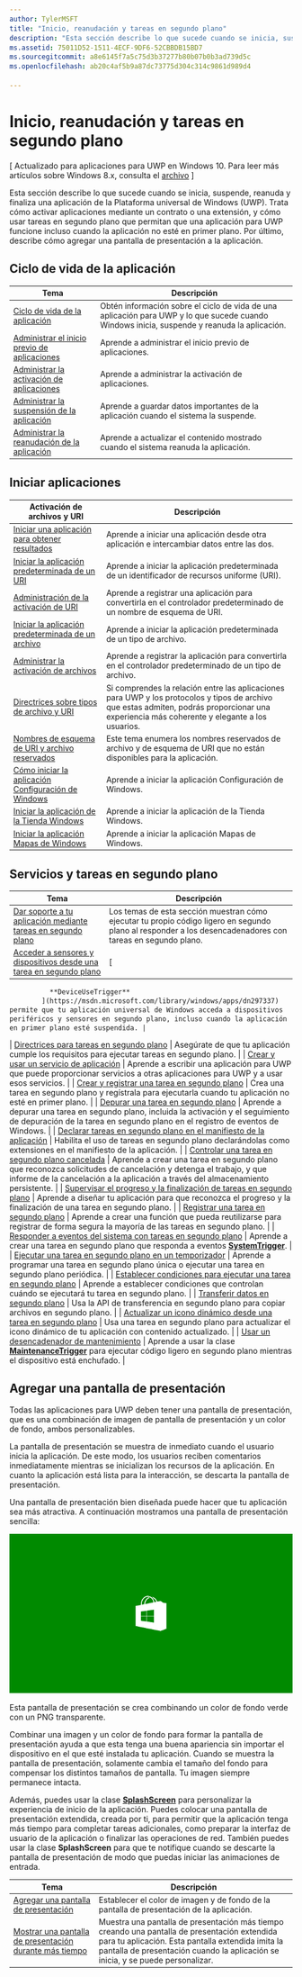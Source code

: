 ```yaml
---
author: TylerMSFT
title: "Inicio, reanudación y tareas en segundo plano"
description: "Esta sección describe lo que sucede cuando se inicia, suspende, reanuda y finaliza una aplicación de la Plataforma universal de Windows (UWP)."
ms.assetid: 75011D52-1511-4ECF-9DF6-52CBBDB15BD7
ms.sourcegitcommit: a8e6145f7a5c75d3b37277b80b07b0b3ad739d5c
ms.openlocfilehash: ab20c4af5b9a87dc73775d304c314c9861d989d4

---
```


# Inicio, reanudación y tareas en segundo plano


\[ Actualizado para aplicaciones para UWP en Windows 10. Para leer más artículos sobre Windows 8.x, consulta el [archivo](http://go.microsoft.com/fwlink/p/?linkid=619132) \]


Esta sección describe lo que sucede cuando se inicia, suspende, reanuda y finaliza una aplicación de la Plataforma universal de Windows (UWP). Trata cómo activar aplicaciones mediante un contrato o una extensión, y cómo usar tareas en segundo plano que permitan que una aplicación para UWP funcione incluso cuando la aplicación no esté en primer plano. Por último, describe cómo agregar una pantalla de presentación a la aplicación.

## Ciclo de vida de la aplicación

| Tema                                            | Descripción                                                                                                     |
|--------------------------------------------------|-----------------------------------------------------------------------------------------------------------------|
| [Ciclo de vida de la aplicación](app-lifecycle.md)               | Obtén información sobre el ciclo de vida de una aplicación para UWP y lo que sucede cuando Windows inicia, suspende y reanuda la aplicación. |
| [Administrar el inicio previo de aplicaciones](handle-app-prelaunch.md) | Aprende a administrar el inicio previo de aplicaciones.                                                                              |
| [Administrar la activación de aplicaciones](activate-an-app.md)     | Aprende a administrar la activación de aplicaciones.                                                                             |
| [Administrar la suspensión de la aplicación](suspend-an-app.md)         | Aprende a guardar datos importantes de la aplicación cuando el sistema la suspende.                                 |
| [Administrar la reanudación de la aplicación](resume-an-app.md)           | Aprende a actualizar el contenido mostrado cuando el sistema reanuda la aplicación.                                        |

 

## Iniciar aplicaciones


| Activación de archivos y URI                                                                         | Descripción                                                                                                                                                                |
|-------------------------------------------------------------------------------------------------|----------------------------------------------------------------------------------------------------------------------------------------------------------------------------|
| [Iniciar una aplicación para obtener resultados](how-to-launch-an-app-for-results.md)                               | Aprende a iniciar una aplicación desde otra aplicación e intercambiar datos entre las dos.                                                                                             |
| [Iniciar la aplicación predeterminada de un URI](launch-default-app.md)                                      | Aprende a iniciar la aplicación predeterminada de un identificador de recursos uniforme (URI).                                                                                               |
| [Administración de la activación de URI](handle-uri-activation.md)                                              | Aprende a registrar una aplicación para convertirla en el controlador predeterminado de un nombre de esquema de URI.                                                                                          |
| [Iniciar la aplicación predeterminada de un archivo](launch-the-default-app-for-a-file.md)                      | Aprende a iniciar la aplicación predeterminada de un tipo de archivo.                                                                                                                       |
| [Administrar la activación de archivos](handle-file-activation.md)                                            | Aprende a registrar la aplicación para convertirla en el controlador predeterminado de un tipo de archivo.                                                                                                  |
| [Directrices sobre tipos de archivo y URI](https://msdn.microsoft.com/library/windows/apps/hh700321) | Si comprendes la relación entre las aplicaciones para UWP y los protocolos y tipos de archivo que estas admiten, podrás proporcionar una experiencia más coherente y elegante a los usuarios. |
| [Nombres de esquema de URI y archivo reservados](reserved-uri-scheme-names.md)                             | Este tema enumera los nombres reservados de archivo y de esquema de URI que no están disponibles para la aplicación.                                                                                |
| [Cómo iniciar la aplicación Configuración de Windows](launch-settings-app.md)                                      | Aprende a iniciar la aplicación Configuración de Windows.                                                                                                                              |
| [Iniciar la aplicación de la Tienda Windows](launch-store-app.md)                                            | Aprende a iniciar la aplicación de la Tienda Windows.                                                                                                                                 |
| [Iniciar la aplicación Mapas de Windows](launch-maps-app.md)                                              | Aprende a iniciar la aplicación Mapas de Windows.                                                                                                                                  |

 

## Servicios y tareas en segundo plano



| Tema                                                                                                            | Descripción                                                                                                                                                                                   |
|------------------------------------------------------------------------------------------------------------------|-----------------------------------------------------------------------------------------------------------------------------------------------------------------------------------------------|
| [Dar soporte a tu aplicación mediante tareas en segundo plano](support-your-app-with-background-tasks.md)                             | Los temas de esta sección muestran cómo ejecutar tu propio código ligero en segundo plano al responder a los desencadenadores con tareas en segundo plano.                                                       |
| [Acceder a sensores y dispositivos desde una tarea en segundo plano](access-sensors-and-devices-from-a-background-task.md)       | [
              **DeviceUseTrigger**
            ](https://msdn.microsoft.com/library/windows/apps/dn297337) permite que tu aplicación universal de Windows acceda a dispositivos periféricos y sensores en segundo plano, incluso cuando la aplicación en primer plano esté suspendida. |
| [Directrices para tareas en segundo plano](guidelines-for-background-tasks.md)                                           | Asegúrate de que tu aplicación cumple los requisitos para ejecutar tareas en segundo plano.                                                                                                                          |
| [Crear y usar un servicio de aplicación](how-to-create-and-consume-an-app-service.md)                                | Aprende a escribir una aplicación para UWP que puede proporcionar servicios a otras aplicaciones para UWP y a usar esos servicios.                                                                                  |
| [Crear y registrar una tarea en segundo plano](create-and-register-a-background-task.md)                               | Crea una tarea en segundo plano y regístrala para ejecutarla cuando tu aplicación no esté en primer plano.                                                                                                 |
| [Depurar una tarea en segundo plano](debug-a-background-task.md)                                                           | Aprende a depurar una tarea en segundo plano, incluida la activación y el seguimiento de depuración de la tarea en segundo plano en el registro de eventos de Windows.                                                                        |
| [Declarar tareas en segundo plano en el manifiesto de la aplicación](declare-background-tasks-in-the-application-manifest.md) | Habilita el uso de tareas en segundo plano declarándolas como extensiones en el manifiesto de la aplicación.                                                                                                       |
| [Controlar una tarea en segundo plano cancelada](handle-a-cancelled-background-task.md)                                     | Aprende a crear una tarea en segundo plano que reconozca solicitudes de cancelación y detenga el trabajo, y que informe de la cancelación a la aplicación a través del almacenamiento persistente.                                     |
| [Supervisar el progreso y la finalización de tareas en segundo plano](monitor-background-task-progress-and-completion.md)           | Aprende a diseñar tu aplicación para que reconozca el progreso y la finalización de una tarea en segundo plano.                                                                                                                     |
| [Registrar una tarea en segundo plano](register-a-background-task.md)                                                     | Aprende a crear una función que pueda reutilizarse para registrar de forma segura la mayoría de las tareas en segundo plano.                                                                                                  |
| [Responder a eventos del sistema con tareas en segundo plano](respond-to-system-events-with-background-tasks.md)             | Aprende a crear una tarea en segundo plano que responda a eventos [**SystemTrigger**](https://msdn.microsoft.com/library/windows/apps/br224839).                                                                         |
| [Ejecutar una tarea en segundo plano en un temporizador](run-a-background-task-on-a-timer-.md)                                        | Aprende a programar una tarea en segundo plano única o ejecutar una tarea en segundo plano periódica.                                                                                                          |
| [Establecer condiciones para ejecutar una tarea en segundo plano](set-conditions-for-running-a-background-task.md)                 | Aprende a establecer condiciones que controlan cuándo se ejecutará tu tarea en segundo plano.                                                                                                                  |
| [Transferir datos en segundo plano](https://msdn.microsoft.com/library/windows/apps/mt280377)                                           | Usa la API de transferencia en segundo plano para copiar archivos en segundo plano.                                                                                                                              |
| [Actualizar un icono dinámico desde una tarea en segundo plano](update-a-live-tile-from-a-background-task.md)                       | Usa una tarea en segundo plano para actualizar el icono dinámico de tu aplicación con contenido actualizado.                                                                                                                      |
| [Usar un desencadenador de mantenimiento](use-a-maintenance-trigger.md)                                                       | Aprende a usar la clase [**MaintenanceTrigger**](https://msdn.microsoft.com/library/windows/apps/hh700517) para ejecutar código ligero en segundo plano mientras el dispositivo está enchufado.                             |

 

## Agregar una pantalla de presentación


Todas las aplicaciones para UWP deben tener una pantalla de presentación, que es una combinación de imagen de pantalla de presentación y un color de fondo, ambos personalizables.

La pantalla de presentación se muestra de inmediato cuando el usuario inicia la aplicación. De este modo, los usuarios reciben comentarios inmediatamente mientras se inicializan los recursos de la aplicación. En cuanto la aplicación está lista para la interacción, se descarta la pantalla de presentación.

Una pantalla de presentación bien diseñada puede hacer que tu aplicación sea más atractiva. A continuación mostramos una pantalla de presentación sencilla:

![Una captura de pantalla a una escala del 75 % de la pantalla de presentación desde la muestra de pantalla de presentación.](images/regularsplashscreen.png)

Esta pantalla de presentación se crea combinando un color de fondo verde con un PNG transparente.

Combinar una imagen y un color de fondo para formar la pantalla de presentación ayuda a que esta tenga una buena apariencia sin importar el dispositivo en el que esté instalada tu aplicación. Cuando se muestra la pantalla de presentación, solamente cambia el tamaño del fondo para compensar los distintos tamaños de pantalla. Tu imagen siempre permanece intacta.

Además, puedes usar la clase [**SplashScreen**](https://msdn.microsoft.com/library/windows/apps/br224763) para personalizar la experiencia de inicio de la aplicación. Puedes colocar una pantalla de presentación extendida, creada por ti, para permitir que la aplicación tenga más tiempo para completar tareas adicionales, como preparar la interfaz de usuario de la aplicación o finalizar las operaciones de red. También puedes usar la clase **SplashScreen** para que te notifique cuando se descarte la pantalla de presentación de modo que puedas iniciar las animaciones de entrada.

| Tema                                                                          | Descripción                                                                                                                                                                                       |
|--------------------------------------------------------------------------------|---------------------------------------------------------------------------------------------------------------------------------------------------------------------------------------------------|
| [Agregar una pantalla de presentación](add-a-splash-screen.md)                                 | Establecer el color de imagen y de fondo de la pantalla de presentación de la aplicación.                                                                                                                                          |
| [Mostrar una pantalla de presentación durante más tiempo](create-a-customized-splash-screen.md) | Muestra una pantalla de presentación más tiempo creando una pantalla de presentación extendida para tu aplicación. Esta pantalla extendida imita la pantalla de presentación cuando la aplicación se inicia, y se puede personalizar. |

 

 

 



<!--HONumber=Jun16_HO5-->


